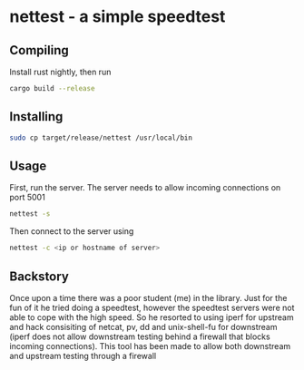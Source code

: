 # nettest - a simple speedtest

## Compiling
Install rust nightly, then run
```bash
cargo build --release
```

## Installing
```bash
sudo cp target/release/nettest /usr/local/bin
```

## Usage
First, run the server. The server needs to allow incoming connections on port 5001  
```bash
nettest -s
```
Then connect to the server using  
```bash
nettest -c <ip or hostname of server>
```

## Backstory
Once upon a time there was a poor student (me) in the library. Just for the fun of it he tried doing a speedtest, however the speedtest servers were not able to cope with the high speed. So he resorted to using iperf for upstream and hack consisiting of netcat, pv, dd and unix-shell-fu for downstream (iperf does not allow downstream testing behind a firewall that blocks incoming connections). This tool has been made to allow both downstream and upstream testing through a firewall
